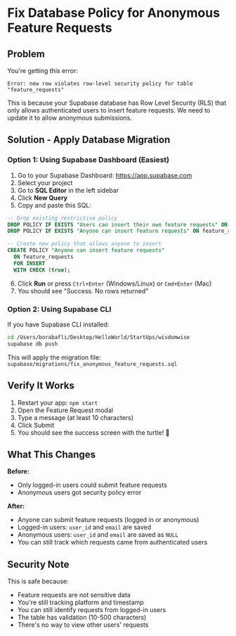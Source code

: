 # Fix Database Policy for Anonymous Feature Requests

## Problem
You're getting this error:
```
Error: new row violates row-level security policy for table "feature_requests"
```

This is because your Supabase database has Row Level Security (RLS) that only allows authenticated users to insert feature requests. We need to update it to allow anonymous submissions.

## Solution - Apply Database Migration

### Option 1: Using Supabase Dashboard (Easiest)

1. Go to your Supabase Dashboard: https://app.supabase.com
2. Select your project
3. Go to **SQL Editor** in the left sidebar
4. Click **New Query**
5. Copy and paste this SQL:

```sql
-- Drop existing restrictive policy
DROP POLICY IF EXISTS "Users can insert their own feature requests" ON feature_requests;
DROP POLICY IF EXISTS "Anyone can insert feature requests" ON feature_requests;

-- Create new policy that allows anyone to insert
CREATE POLICY "Anyone can insert feature requests"
  ON feature_requests
  FOR INSERT
  WITH CHECK (true);
```

6. Click **Run** or press `Ctrl+Enter` (Windows/Linux) or `Cmd+Enter` (Mac)
7. You should see "Success. No rows returned"

### Option 2: Using Supabase CLI

If you have Supabase CLI installed:

```bash
cd /Users/borabafli/Desktop/HelloWorld/StartUps/wisdomwise
supabase db push
```

This will apply the migration file: `supabase/migrations/fix_anonymous_feature_requests.sql`

## Verify It Works

1. Restart your app: `npm start`
2. Open the Feature Request modal
3. Type a message (at least 10 characters)
4. Click Submit
5. You should see the success screen with the turtle! 🐢

## What This Changes

**Before:**
- Only logged-in users could submit feature requests
- Anonymous users got security policy error

**After:**
- Anyone can submit feature requests (logged in or anonymous)
- Logged-in users: `user_id` and `email` are saved
- Anonymous users: `user_id` and `email` are saved as `NULL`
- You can still track which requests came from authenticated users

## Security Note

This is safe because:
- Feature requests are not sensitive data
- You're still tracking platform and timestamp
- You can still identify requests from logged-in users
- The table has validation (10-500 characters)
- There's no way to view other users' requests

